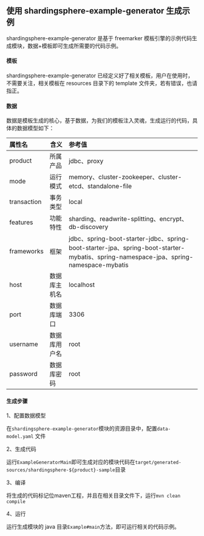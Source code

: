 ## 使用 shardingsphere-example-generator 生成示例

shardingsphere-example-generator 是基于 freemarker 模板引擎的示例代码生成模块，数据+模板即可生成所需要的代码示例。

#### 模板

shardingsphere-example-generator 已经定义好了相关模板，用户在使用时，不需要关注，相关模板在 resources 目录下的 template 文件夹，若有错误，也请指正。

#### 数据

数据是模板生成的核心，基于数据，为我们的模板注入灵魂，生成运行的代码，具体的数据模型如下：

| 属性名         | 含义        | 参考值                                                                                                                             |
|:------------|-----------|:--------------------------------------------------------------------------------------------------------------------------------|
| product     | 所属产品      | jdbc、proxy                                                                                                                      |
| mode        | 运行模式      | memory、cluster-zookeeper、cluster-etcd、standalone-file                                                                           |
| transaction | 事务类型      | local                                                                                                                           |
| features    | 功能特性      | sharding、readwrite-splitting、encrypt、db-discovery                                                                               |
| frameworks  | 框架        | jdbc、spring-boot-starter-jdbc、spring-boot-starter-jpa、spring-boot-starter-mybatis、spring-namespace-jpa、spring-namespace-mybatis |
| host        | 数据库主机名    | localhost                                                                                                                       |
| port        | 数据库端口     | 3306                                                                                                                            |
| username    | 数据库用户名    | root                                                                                                                            |
| password    | 数据库密码     | root                                                                                                                            |

#### 生成步骤

1、配置数据模型

在`shardingsphere-example-generator`模块的资源目录中，配置`data-model.yaml` 文件

2、生成代码

运行`ExampleGeneratorMain`即可生成对应的模块代码在`target/generated-sources/shardingsphere-${product}-sample`目录

3、编译

将生成的代码标记位maven工程，并且在相关目录文件下，运行`mvn clean compile`

4、运行

运行生成模块的 java 目录`Example#main`方法，即可运行相关的代码示例。
